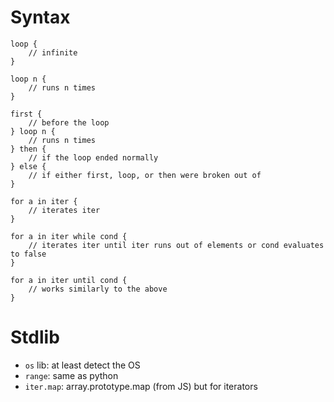 # Syntax

```
loop {
    // infinite
}

loop n {
    // runs n times
}

first {
    // before the loop
} loop n {
    // runs n times
} then {
    // if the loop ended normally
} else {
    // if either first, loop, or then were broken out of
}
```

```
for a in iter {
    // iterates iter
}

for a in iter while cond {
    // iterates iter until iter runs out of elements or cond evaluates to false
}

for a in iter until cond {
    // works similarly to the above
}
```

# Stdlib

- `os` lib: at least detect the OS
- `range`: same as python
- `iter.map`: array.prototype.map (from JS) but for iterators